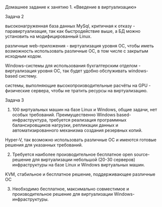 Домашнее задание к занятию 1. «Введение в виртуализацию»

Задача 2

высоконагруженная база данных MySql, критичная к отказу - паравиртуализация, так как быстродействие выше, а БД можно установить на модифицированный Linux.

различные web-приложения - виртуализация уровня ОС, чтобы иметь возможность использовать различные ОС, в том числе с закрытым исходным кодом.

Windows-системы для использования бухгалтерским отделом - виртуализация уровня ОС, так будет удобно обслуживать windows-based систему.

системы, выполняющие высокопроизводительные расчёты на GPU - физические сервера, чтобы не тратить ресурсы на виртуализацию.



Задача 3

1. 100 виртуальных машин на базе Linux и Windows, общие задачи, нет особых требований. Преимущественно Windows based-инфраструктура, требуется реализация программных балансировщиков нагрузки, репликации данных и автоматизированного механизма создания резервных копий.

Hyper-V, так возможно использовать различные ОС и имеются готовые решения для указанных требований.


2. Требуется наиболее производительное бесплатное open source-решение для виртуализации небольшой (20-30 серверов) инфраструктуры на базе Linux и Windows виртуальных машин.

KVM, стабильное и бесплатное решение, поддерживающее различные ОС

3. Необходимо бесплатное, максимально совместимое и производительное решение для виртуализации Windows-инфраструктуры.

